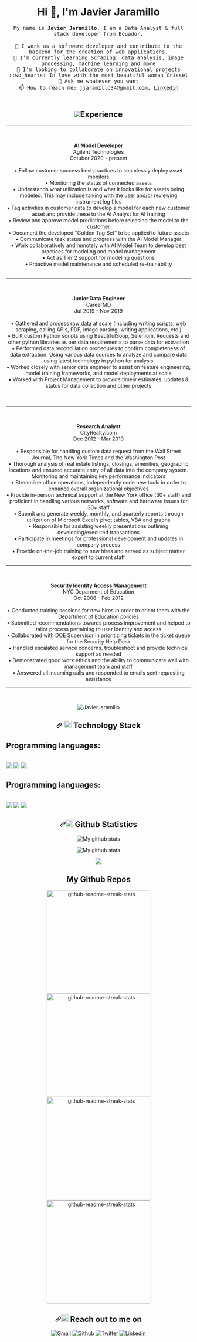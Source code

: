 <h1 align="center">Hi 👋, I'm Javier Jaramillo</h1>

<p align="center">
  <samp>
My name is <strong>Javier Jaramillo</strong>. I am a Data Analyst & full stack developer from Ecuador.
  </samp><br><br>
  <samp>
    🔭 I work as a software developer and contribute to the backend for the creation of web applications.</br>
    🌱 I’m currently learning Scraping, data analysis, image processing, machine learning and more</br>
    👯 I’m looking to collaborate on innovational projects</br>
    :two_hearts: In love with the most beautiful woman Crissel</br>
    💬 Ask me whatever you want</br>
    📫 How to reach me: jjaramillo34@gmail.com, 
    <a href="https://www.linkedin.com/in/javierjaramillo1//">Linkedin</a></br>
  </samp>
  <br> 

<h2 align="center"><img src="https://icons.veryicon.com/png/o/miscellaneous/jobuyicons/work-experience-2-16.png"/>Experience</h2>
<hr><br>
<p align="center">
  <spam>
    <strong>AI Model Developer</strong></spam><br>
    Agilent Technologies<br>
    Octuber 2020 - present<br><br>
    • Follow customer success best practices to seamlessly deploy asset monitors</br>
    • Monitoring the status of connected assets</br> 
    • Understands what utilization is and what it looks like for assets being modeled. This may include talking with the user and/or reviewing instrument log             files</br>
    • Tag activities in customer data to develop a model for each new customer asset and provide these to the AI Analyst for AI training</br>
    • Review and approve model predictions before releasing the model to the customer</br>
    • Document the developed "Golden Tag Set" to be applied to future assets</br>
    • Communicate task status and progress with the AI Model Manager</br>
    • Work collaboratively and remotely with AI Model Team to develop best practices for modeling and model management</br>
    • Act as Tier 2 support for modeling questions</br>
    • Proactive model maintenance and scheduled re-trainability<br><br>
  </spam>
</p>   
<hr>
<br>

<p align="center">
  <spam>
    <strong>Junior Data Engineer</strong></spam><br>
    CareerMD<br>
    Jul 2019 - Nov 2019<br><br>
    • Gathered and process raw data at scale (including writing scripts, web scraping, calling APIs, PDF, image parsing, writing applications, etc.)</br>
    • Built custom Python scripts using BeautifulSoup, Selenium, Requests and other python libraries as per data requirements to parse data for extraction</br>
    • Performed data reconciliation procedures to confirm completeness of data extraction. Using various data sources to analyze and compare data using latest            technology in python for analysis</br>
    • Worked closely with senior data engineer to assist on feature engineering, model training frameworks, and model deployments at scale</br>
    • Worked with Project Management to provide timely estimates, updates & status for data collection and other projects</br>
    </br></br>
  </spam>
</p>
<hr>
<br>

<p align="center">
  <spam>
    <strong>Research Analyst</strong></spam><br>
    CityRealty.com<br>
    Dec 2012 - Mar 2019<br><br>
    • Responsible for handling custom data request from the Wall Street Journal, The New York Times and the Washington Post</br>
    • Thorough analysis of real estate listings, closings, amenities, geographic locations and ensured accurate entry of all data into the company system.            Monitoring and maintaining key performance indicators</br>
    • Streamline office operations, independently code new tools in order to enhance overall organizational objectives</br>
    • Provide in-person technical support at the New York office (30+ staff) and proficient in handling various networks, software and hardware issues for 30+  staff</br>
    • Submit and generate weekly, monthly, and quarterly reports through utilization of Microsoft Excel’s pivot tables, VBA and graphs</br>
    • Responsible for assisting weekly presentations outlining developing/executed transactions</br>
    • Participate in meetings for professional development and updates in company process</br>
    • Provide on-the-job training to new hires and served as subject matter expert to current staff</br>
  </spam>
</p>
<hr>
<br>

<p align="center">
  <spam>
    <strong>Security Identity Access Management</strong></spam><br>
    NYC Deparment of Education<br>
    Oct 2008 - Feb 2012<br><br>
    • Conducted training sessions for new hires in order to orient them with the Department of Education policies</br>
    • Submitted recommendations towards process improvement and helped to tailor process pertaining to user identity and access</br>
    • Collaborated with DOE Supervisor in prioritizing tickets in the ticket queue for the Security Help Desk</br>
    • Handled escalated service concerns, troubleshoot and provide technical support as needed</br>
    • Demonstrated good work ethics and the ability to communicate well with management team and staff</br>
    • Answered all incoming calls and responded to emails sent requesting assistance</br>
  </spam>
</p>
<hr>
<br>

<p align="center">
<img src="https://komarev.com/ghpvc/?username=jjaramillo34" alt="JavierJaramillo" data-canonical-src="https://komarev.com/ghpvc/?username=jjaramillo34" style="max-width:100%;">
</p>
</p>

<h2 align="center"><a id="user-content---technology-stack" class="anchor" aria-hidden="true" href="#--technology-stack"><svg class="octicon octicon-link" viewBox="0 0 16 16" version="1.1" width="16" height="16" aria-hidden="true"><path fill-rule="evenodd" d="M7.775 3.275a.75.75 0 001.06 1.06l1.25-1.25a2 2 0 112.83 2.83l-2.5 2.5a2 2 0 01-2.83 0 .75.75 0 00-1.06 1.06 3.5 3.5 0 004.95 0l2.5-2.5a3.5 3.5 0 00-4.95-4.95l-1.25 1.25zm-4.69 9.64a2 2 0 010-2.83l2.5-2.5a2 2 0 012.83 0 .75.75 0 001.06-1.06 3.5 3.5 0 00-4.95 0l-2.5 2.5a3.5 3.5 0 004.95 4.95l1.25-1.25a.75.75 0 00-1.06-1.06l-1.25 1.25a2 2 0 01-2.83 0z"></path></svg></a> <g-emoji class="g-emoji" alias="telescope" fallback-src="https://github.githubassets.com/images/icons/emoji/unicode/1f52d.png"><img class="emoji" alt="telescope" height="20" width="20" src="https://github.githubassets.com/images/icons/emoji/unicode/1f52d.png"></g-emoji> Technology Stack</h2>
<p align="center">
    <spam>
      <strong><h2>Programming languages:</strong></spam></h2><br>
      <img src="https://img.shields.io/badge/Java-ED8B00?style=for-the-badge&logo=java&logoColor=white" />
      <img src="https://img.shields.io/badge/json-5E5C5C?style=for-the-badge&logo=json&logoColor=white" />
      <img src="https://img.shields.io/badge/Python-FFD43B?style=for-the-badge&logo=python&logoColor=blue"/>
      <img scr="https://img.shields.io/badge/Pandas-2C2D72?style=for-the-badge&logo=pandas&logoColor=white"/>
</p>
<p align="center">
      <spam>
      <strong><h2>Programming languages:</strong></spam></h2><br>
      <img src="https://img.shields.io/badge/Django-092E20?style=for-the-badge&logo=django&logoColor=white" />
      <img src="https://img.shields.io/badge/Flask-000000?style=for-the-badge&logo=flask&logoColor=white" />
      <img src="https://img.shields.io/badge/Streamlit-FF4B4B?style=for-the-badge&logo=Streamlit&logoColor=white" />
</p>

<h2 align="center"><a id="user-content--github-statistics-" class="anchor" aria-hidden="true" href="#-github-statistics-"><svg class="octicon octicon-link" viewBox="0 0 16 16" version="1.1" width="16" height="16" aria-hidden="true"><path fill-rule="evenodd" d="M7.775 3.275a.75.75 0 001.06 1.06l1.25-1.25a2 2 0 112.83 2.83l-2.5 2.5a2 2 0 01-2.83 0 .75.75 0 00-1.06 1.06 3.5 3.5 0 004.95 0l2.5-2.5a3.5 3.5 0 00-4.95-4.95l-1.25 1.25zm-4.69 9.64a2 2 0 010-2.83l2.5-2.5a2 2 0 012.83 0 .75.75 0 001.06-1.06 3.5 3.5 0 00-4.95 0l-2.5 2.5a3.5 3.5 0 004.95 4.95l1.25-1.25a.75.75 0 00-1.06-1.06l-1.25 1.25a2 2 0 01-2.83 0z"></path></svg></a><g-emoji class="g-emoji" alias="bird" fallback-src="https://github.githubassets.com/images/icons/emoji/unicode/1f426.png"><img class="emoji" alt="bird" height="20" width="20" src="https://github.githubassets.com/images/icons/emoji/unicode/1f426.png"></g-emoji> Github Statistics </h2>

<p align="center">
<img align="center" src="https://github-readme-streak-stats.herokuapp.com?user=jjaramillo34&theme=vue-dark&hide_border=true&date_format=M%20j%5B%2C%20Y%5D" alt="My github stats" />
</p>
<p align="center">
<img align="center" src="https://github-readme-stats.vercel.app/api?username=jjaramillo34&show_icons=true&include_all_commits=true&theme=cobalt&hide_border=true" alt="My github stats" /> 
</p>
<p align="center">
<img align="center" src="https://github-readme-stats.vercel.app/api/top-langs/?username=jjaramillo34&layout=compact&theme=cobalt&hide_border=true" />
</p>

<h2 align="center">My Github Repos</h2>
<p align="center">
  <img width="282" src="https://denvercoder1-github-readme-stats.vercel.app/api/pin/?username=jjaramillo34&repo=pyimagesearchuniversity_course&theme=react&bg_color=273849&title_color=F85D7F&icon_color=F8D866&hide_border=true&show_icons=false" alt="github-readme-streak-stats">
  <img width="282" src="https://denvercoder1-github-readme-stats.vercel.app/api/pin/?username=jjaramillo34&repo=fastapi-mongo&theme=react&bg_color=273849&title_color=F85D7F&icon_color=F8D866&hide_border=true&show_icons=false" alt="github-readme-streak-stats">
  <img width="282" src="https://denvercoder1-github-readme-stats.vercel.app/api/pin/?username=jjaramillo34&repo=fastapi-mongo&theme=react&bg_color=273849&title_color=F85D7F&icon_color=F8D866&hide_border=true&show_icons=false" alt="github-readme-streak-stats">
  <img width="282" src="https://denvercoder1-github-readme-stats.vercel.app/api/pin/?username=jjaramillo34&repo=fastapi-mongo&theme=react&bg_color=273849&title_color=F85D7F&icon_color=F8D866&hide_border=true&show_icons=false" alt="github-readme-streak-stats">
</p>

<h2 align="center"><a id="user-content--reach-out-to-me-on" class="anchor" aria-hidden="true" href="#-reach-out-to-me-on"><svg class="octicon octicon-link" viewBox="0 0 16 16" version="1.1" width="16" height="16" aria-hidden="true"><path fill-rule="evenodd" d="M7.775 3.275a.75.75 0 001.06 1.06l1.25-1.25a2 2 0 112.83 2.83l-2.5 2.5a2 2 0 01-2.83 0 .75.75 0 00-1.06 1.06 3.5 3.5 0 004.95 0l2.5-2.5a3.5 3.5 0 00-4.95-4.95l-1.25 1.25zm-4.69 9.64a2 2 0 010-2.83l2.5-2.5a2 2 0 012.83 0 .75.75 0 001.06-1.06 3.5 3.5 0 00-4.95 0l-2.5 2.5a3.5 3.5 0 004.95 4.95l1.25-1.25a.75.75 0 00-1.06-1.06l-1.25 1.25a2 2 0 01-2.83 0z"></path></svg></a><g-emoji class="g-emoji" alias="mailbox" fallback-src="https://github.githubassets.com/images/icons/emoji/unicode/1f4eb.png"><img class="emoji" alt="mailbox" height="20" width="20" src="https://github.githubassets.com/images/icons/emoji/unicode/1f4eb.png"></g-emoji> Reach out to me on</h2>

<p align="center">
  <a href="mailto:jjaramillo34@gmail.com" rel="nofollow">
    <img alt="Gmail" src="https://img.shields.io/badge/Gmail-D14836?style=for-the-badge&logo=gmail&logoColor=white"/>
  </a>
  <a href="https://github.com/jjaramillo34/" rel="nofollow">
    <img alt="Github" src="https://img.shields.io/badge/GitHub-%2312100E.svg?&style=for-the-badge&logo=Github&logoColor=white"/>
  </a>
  <a href="https://twitter.com/jejaramilloc" rel="nofollow">
    <img alt="Twitter" src="https://img.shields.io/badge/Twitter-1DA1F2?style=for-the-badge&logo=twitter&logoColor=whit"/>
  </a>
  <a href="https://www.linkedin.com/in/javierjaramillo1/" rel="nofollow">
    <img alt="Linkedin" src="https://img.shields.io/badge/LinkedIn-0077B5?style=for-the-badge&logo=linkedin&logoColor=white"/>
  </a>
</p>

<!--
**Javier Jaramillo** is a ✨ _special_ ✨ repository because its `README.md` (this file) appears on your GitHub profile.

Here are some ideas to get you started:

- 🔭 I’m currently working on ...
- 🌱 I’m currently learning ...
- 👯 I’m looking to collaborate on ...
- 🤔 I’m looking for help with ...
- 💬 Ask me about ...
- 📫 How to reach me: ...
- 😄 Pronouns: ...
- ⚡ Fun fact: ...
-->
